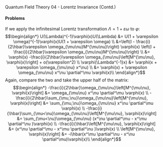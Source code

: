 Quantum Field Theory 04 - Lorentz Invariance (Contd.)

#### Problems
If we apply the infinitesimal Lorentz transformation
$\Lambda= 1 + \varepsilon \omega$ to $\varphi$:
$$\begin{align*}
U(\Lambda)^{-1}\varphi(x)U(\Lambda)
  &= U(1 + \varepsilon \omega)^{-1}\varphi(x)U(1 + \varepsilon \omega) \\
  &=\left(I - \frac{i}{2\hbar}\varepsilon \omega_{\mu\nu}M^{\mu\nu}\right)
    \varphi(x)
    \left(I + \frac{i}{2\hbar}\varepsilon \omega_{\mu\nu}M^{\mu\nu}\right) \\
&= \varphi(x) -\frac{i}{2\hbar}\varepsilon \omega_{\mu\nu}\left[M^{\mu\nu}, \varphi(x)\right] + o(\varepsilon^2) \\
\varphi(\Lambda^{-1}x)
&= \varphi(x + \varepsilon \omega_{\mu\nu} x^\nu) \\
&= \varphi(x) + \varepsilon \omega_{\mu\nu} x^\nu \partial^\mu \varphi(x)\\
\end{align*}$$
Again, compare the two and take the upper half of the matrix:
$$\begin{align*}
-\frac{i}{2\hbar}\omega_{\mu\nu}\left[M^{\mu\nu}, \varphi(x)\right]
&= \omega_{\mu\nu} x^\nu \partial^\mu \varphi(x) \\
-\frac{i}{2\hbar}\sum_{\mu,\nu}\omega_{\mu\nu}\left[M^{\mu\nu}, \varphi(x)\right]
&= \sum_{\mu,\nu}\omega_{\mu\nu} x^\nu \partial^\mu \varphi(x) \\
-\frac{i}{\hbar}\sum_{\mu<\nu}\omega_{\mu\nu}\left[M^{\mu\nu}, \varphi(x)\right]
&= \sum_{\mu<\nu}\omega_{\mu\nu} (x^\nu \partial^\mu - x^\mu \partial^\nu )\varphi(x) \\
-\frac{i}{\hbar}\left[M^{\mu\nu}, \varphi(x)\right]
&= (x^\nu \partial^\mu - x^\mu \partial^\nu )\varphi(x) \\
\left[M^{\mu\nu}, \varphi(x)\right] &= -i\hbar(x^\mu \partial^\nu - x^\nu \partial^\mu)\varphi(x)\\
\end{align*}$$
